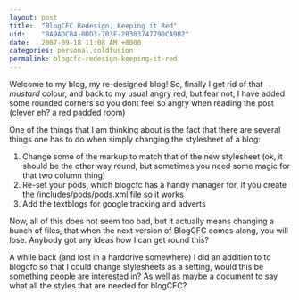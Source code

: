 ```yaml
---
layout: post
title:  "BlogCFC Redesign, Keeping it Red"
uid:	"8A9ADCB4-0DD3-703F-2B303747790CA9B2"
date:   2007-09-18 11:08 AM +0000
categories: personal,coldfusion
permalink: blogcfc-redesign-keeping-it-red
---
```

Welcome to my blog, my re-designed blog! So, finally I get rid of that *mustard* colour, and back to my usual angry red, but fear not, I have added some rounded corners so you dont feel so angry when reading the post (clever eh? a red padded room)

One of the things that I am thinking about is the fact that there are several things one has to do when simply changing the stylesheet of a blog:<ol>
	<li>Change some of the markup to match that of the new stylesheet (ok, it should be the other way round, but sometimes you need some magic for that two column thing)</li>
	<li>Re-set your pods, which blogcfc has a handy manager for, if you create the /includes/pods/pods.xml file so it works</li>
	<li>Add the textblogs for google tracking and adverts</li>
</ol>

Now, all of this does not seem too bad, but it actually means changing a bunch of files, that when the next version of BlogCFC comes along, you will lose. Anybody got any ideas how I can get round this?

A while back (and lost in a harddrive somewhere) I did an addition to to blogcfc so that I could change stylesheets as a setting, would this be something people are interested in? As well as maybe a document to say what all the styles that are needed for blogCFC?